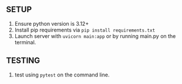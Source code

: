 ## SETUP
1. Ensure python version is 3.12+
2. Install pip requirements via `pip install requirements.txt`
3. Launch server with `uvicorn main:app` or by running main.py on the terminal.


## TESTING
1. test using `pytest` on the command line.